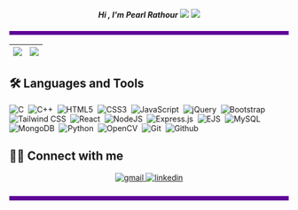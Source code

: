 <p align="center">
	<i><b> Hi , I'm Pearl Rathour </b></i>
	<img src="https://media.giphy.com/media/VgCDAzcKvsR6OM0uWg/giphy.gif" width="50" />
	<img src="https://media.giphy.com/media/7j2hfyeVcDtf2/giphy.gif" width="50" />
</p>

 ![Alt text of image](<bar.png>)
 
|<img src="https://github-readme-stats.vercel.app/api?username=pearlrathour&&show_icons=true&&hide_border=false&&theme=midnight-purple&&count_private=true"/>|<img src="https://github-readme-streak-stats.herokuapp.com/?user=pearlrathour&&theme=midnight-purple&&hide_border=false&&show_icons=true"/>|
|---|---|

<h2 align="left"> 🛠 Languages and Tools </h2>

![C](https://img.shields.io/badge/c-black.svg?style=for-the-badge&logo=c&logoColor=white)&nbsp;
![C++](https://img.shields.io/badge/c++-black.svg?style=for-the-badge&logo=c%2B%2B&logoColor=white)&nbsp;
![HTML5](https://img.shields.io/badge/html5-black.svg?style=for-the-badge&logo=html5&logoColor=23E34F26)&nbsp;
![CSS3](https://img.shields.io/badge/css3-black.svg?style=for-the-badge&logo=css3&logoColor=%231572B6)&nbsp;
![JavaScript](https://img.shields.io/badge/javascript-black.svg?style=for-the-badge&logo=javascript&logoColor=%23F7DF1E)&nbsp;
![jQuery](https://img.shields.io/badge/jquery-black.svg?style=for-the-badge&logo=jquery&logoColor=%230769AD)&nbsp;
![Bootstrap](https://img.shields.io/badge/bootstrap-black.svg?style=for-the-badge&logo=bootstrap&logoColor=238511FA)&nbsp;
![Tailwind CSS](https://img.shields.io/badge/-TailwindCSS-black?&style=for-the-badge&logo=tailwindcss&logoColor=white)&nbsp;
![React](https://img.shields.io/badge/react-black.svg?style=for-the-badge&logo=react&logoColor=%2361DAFB)&nbsp;
![NodeJS](https://img.shields.io/badge/node.js-black?style=for-the-badge&logo=node.js&logoColor=6DA55F)&nbsp;
![Express.js](https://img.shields.io/badge/express.js-black.svg?style=for-the-badge&logo=express&logoColor=%2361DAFB)&nbsp;
![EJS](https://img.shields.io/badge/ejs-black.svg?style=for-the-badge&logo=ejs&logoColor=hotpink)&nbsp;
![MySQL](https://img.shields.io/badge/mysql-black.svg?style=for-the-badge&logo=mysql&logoColor=2300f)&nbsp;
![MongoDB](https://img.shields.io/badge/MongoDB-black.svg?style=for-the-badge&logo=mongodb&logoColor=234ea94b)&nbsp;
![Python](https://img.shields.io/badge/python-black.svg?style=for-the-badge&logo=python&logoColor=%230769AD)&nbsp;
![OpenCV](https://img.shields.io/badge/opencv-black.svg?style=for-the-badge&logo=opencv&logoColor=white)&nbsp;
![Git](https://img.shields.io/badge/git-black.svg?style=for-the-badge&logo=git&logoColor=23F05033)&nbsp;
![Github](https://img.shields.io/badge/github-black.svg?style=for-the-badge&logo=github&logoColor=white)&nbsp;
<br>

<h2 align="left"> 🤝🏻 Connect with me </h2>
<p align="center">
	<a href="mailto:pearl.rathour33@gmail.com" target="_blank">
		<img src=https://img.shields.io/badge/gmail-%2300acee.svg?color=D14836&style=for-the-badge&logo=gmail&logoColor=white alt=gmail style="margin-bottom: 5px;" />
	</a>
	<a href="https://www.linkedin.com/in/pearlrathour/" target="_blank">
		<img src=https://img.shields.io/badge/linkedin-%2300acee.svg?color=%230077B5&style=for-the-badge&logo=linkedin&logoColor=white alt=linkedin style="margin-bottom: 5px;" />
	</a>
</p>

<!--
### ⚙️ &nbsp;My Competitive Programming Profiles
<p align="center">
	<a href="https://www.codechef.com/users/pearlrathour">
	<img src=https://img.shields.io/badge/codechef-%2300acee.svg?color=1DA1F2&style=for-the-badge&logo=codechef&logoColor=white alt=codechef style="margin-bottom: 5px;" />
	<a href="https://leetcode.com/PearlRathour/">
	<img src=https://img.shields.io/badge/leetcode-%2300acee.svg?color=C13584&style=for-the-badge&logo=leetcode&logoColor=white alt=leetcode style="margin-bottom: 5px;" />
	</a>
	<a href=https://auth.geeksforgeeks.org/user/pearlrathour33/>
	<img src=https://img.shields.io/badge/geeksforgeeks-%2300acee.svg?color=1DA1F2&style=for-the-badge&logo=geeksforgeeks&logoColor=white alt=geeksforgeeks style="margin-bottom: 5px;" />
	</a>
</p> 
-->

 ![Alt text of image](<bar.png>)
